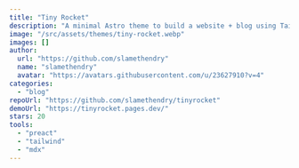 ```yaml
---
title: "Tiny Rocket"
description: "A minimal Astro theme to build a website + blog using Tailwind CSS. Highly customisable."
image: "/src/assets/themes/tiny-rocket.webp"
images: []
author:
  url: "https://github.com/slamethendry"
  name: "slamethendry"
  avatar: "https://avatars.githubusercontent.com/u/23627910?v=4"
categories:
  - "blog"
repoUrl: "https://github.com/slamethendry/tinyrocket"
demoUrl: "https://tinyrocket.pages.dev/"
stars: 20
tools:
  - "preact"
  - "tailwind"
  - "mdx"
---
```

